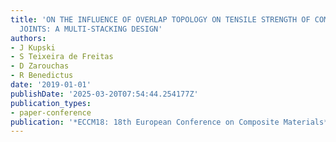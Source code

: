 ```yaml
---
title: 'ON THE INFLUENCE OF OVERLAP TOPOLOGY ON TENSILE STRENGTH OF COMPOSITE BONDED
  JOINTS: A MULTI-STACKING DESIGN'
authors:
- J Kupski
- S Teixeira de Freitas
- D Zarouchas
- R Benedictus
date: '2019-01-01'
publishDate: '2025-03-20T07:54:44.254177Z'
publication_types:
- paper-conference
publication: '*ECCM18: 18th European Conference on Composite Materials*'
---
```

